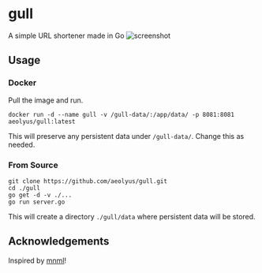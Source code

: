 # gull
A simple URL shortener made in Go
![screenshot](https://i.imgur.com/Po7nHFi.png)

## Usage
### Docker
Pull the image and run.
```
docker run -d --name gull -v /gull-data/:/app/data/ -p 8081:8081 aeolyus/gull:latest
```
This will preserve any persistent data under `/gull-data/`. Change this as needed.

### From Source
```
git clone https://github.com/aeolyus/gull.git
cd ./gull
go get -d -v ./...
go run server.go
```
This will create a directory `./gull/data` where persistent data will be stored.

## Acknowledgements
Inspired by [mnml](https://github.com/liyasthomas/mnmlurl/)!
